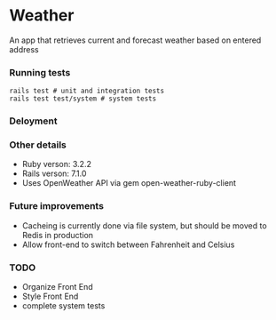 # Weather

An app that retrieves current and forecast weather based on entered address

### Running tests

```
rails test # unit and integration tests
rails test test/system # system tests
```

### Deloyment

### Other details

- Ruby verson: 3.2.2
- Rails verson: 7.1.0
- Uses OpenWeather API via gem open-weather-ruby-client

### Future improvements

- Cacheing is currently done via file system, but should be moved to Redis in production
- Allow front-end to switch between Fahrenheit and Celsius

### TODO

- Organize Front End
- Style Front End
- complete system tests
